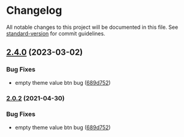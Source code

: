 # Changelog

All notable changes to this project will be documented in this file. See [standard-version](https://github.com/conventional-changelog/standard-version) for commit guidelines.

## [2.4.0](https://github.com/saadeghi/theme-change/compare/v1.2.0...v2.4.0) (2023-03-02)


### Bug Fixes

* empty theme value btn bug ([689d752](https://github.com/saadeghi/theme-change/commit/689d752baa9e34a50bad6ff664623c69a9a1f784))

### [2.0.2](https://github.com/saadeghi/theme-change/compare/v1.2.0...v2.0.2) (2021-04-30)


### Bug Fixes

* empty theme value btn bug ([689d752](https://github.com/saadeghi/theme-change/commit/689d752baa9e34a50bad6ff664623c69a9a1f784))
